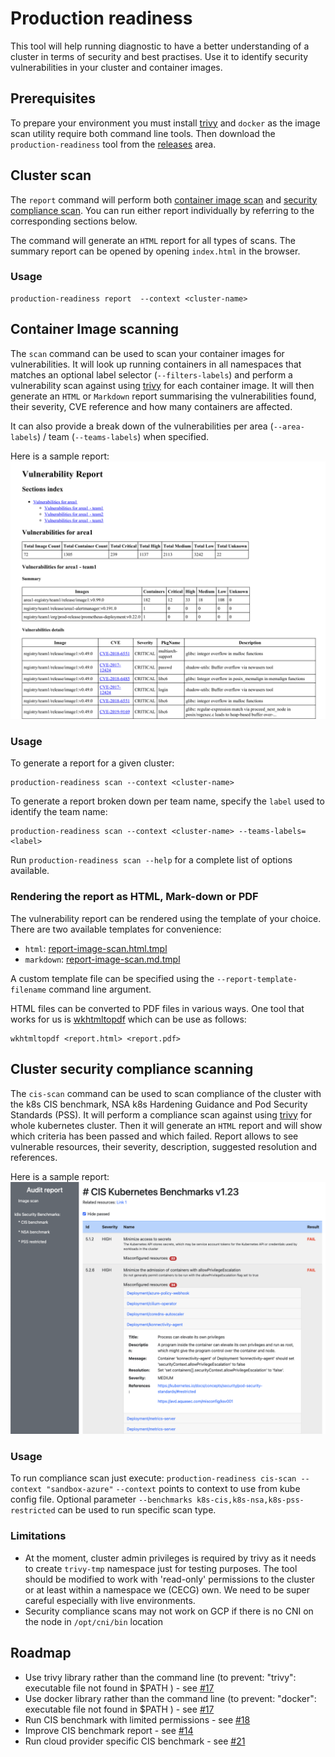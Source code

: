 # Production readiness

This tool will help running diagnostic to have a better understanding of a cluster in terms of security and best practises.
Use it to identify security vulnerabilities in your cluster and container images. 

## Prerequisites

To prepare your environment you must install [trivy](https://github.com/aquasecurity/trivy) and `docker`
as the image scan utility require both command line tools.
Then download the `production-readiness` tool from the [releases](https://github.com/coreeng/prod-readiness/releases) area.

## Cluster scan

The `report` command will perform both [container image scan](#Container-image-scanning) and [security compliance scan](#Cluster-security-compliance-scanning).
You can run either report individually by referring to the corresponding sections below. 

The command will generate an `HTML` report for all types of scans. 
The summary report can be opened by opening `index.html` in the browser.

### Usage 

```
production-readiness report  --context <cluster-name>
```

## Container Image scanning

The `scan` command can be used to scan your container images for vulnerabilities.
It will look up running containers in all namespaces that matches an optional label selector (`--filters-labels`)
and perform a vulnerability scan against using [trivy](https://github.com/aquasecurity/trivy) for each container image.
It will then generate an `HTML` or `Markdown` report summarising the vulnerabilities found, their severity, CVE reference
and how many containers are affected.

It can also provide a break down of the vulnerabilities per area (`--area-labels`) / team (`--teams-labels`) when specified.

Here is a sample report:
![Sample Report](sample-report-extract.png)

### Usage

To generate a report for a given cluster:
```
production-readiness scan --context <cluster-name>
```

To generate a report broken down per team name, specify the `label` used to identify the team name:
```
production-readiness scan --context <cluster-name> --teams-labels=<label>
```

Run `production-readiness scan --help` for a complete list of options available.


### Rendering the report as HTML, Mark-down or PDF

The vulnerability report can be rendered using the template of your choice.
There are two available templates for convenience:
- `html`: [report-image-scan.html.tmpl](./report-image-scan.html.tmpl)
- `markdown`: [report-image-scan.md.tmpl](./report-image-scan.md.tmpl)

A custom template file can be specified using the `--report-template-filename` command line argument.

HTML files can be converted to PDF files in various ways.
One tool that works for us is [wkhtmltopdf](https://wkhtmltopdf.org/downloads.html) which can be use as follows:
```
wkhtmltopdf <report.html> <report.pdf>
```

## Cluster security compliance scanning

The `cis-scan` command can be used to scan compliance of the cluster with the k8s CIS benchmark, NSA k8s Hardening Guidance and Pod Security Standards (PSS).
It will perform a compliance scan against using [trivy](https://github.com/aquasecurity/trivy) for whole kubernetes cluster.
Then it will generate an `HTML` report and will show which criteria has been passed and which failed.
Report allows to see vulnerable resources, their severity, description, suggested resolution and references.

Here is a sample report:
![Sample Report](sample-CIS-report.png)


### Usage

To run compliance scan just execute: `production-readiness cis-scan --context "sandbox-azure"` 
`--context` points to context to use from kube config file.
Optional parameter `--benchmarks k8s-cis,k8s-nsa,k8s-pss-restricted` can be used to run specific scan type.

### Limitations

- At the moment, cluster admin privileges is required by trivy as it needs to create `trivy-tmp` namespace just for testing purposes. The tool should be modified to work with 'read-only' permissions to the cluster or at least within a namespace we (CECG) own. We need to be super careful especially with live environments.
- Security compliance scans may not work on GCP if there is no CNI on the node in `/opt/cni/bin` location

## Roadmap

- Use trivy library rather than the command line (to prevent: "trivy": executable file not found in $PATH ) - see [#17](https://github.com/coreeng/prod-readiness/issues/17)
- Use docker library rather than the command line (to prevent: "docker": executable file not found in $PATH ) - see [#17](https://github.com/coreeng/prod-readiness/issues/17)
- Run CIS benchmark with limited permissions - see [#18](https://github.com/coreeng/prod-readiness/issues/18)
- Improve CIS benchmark report - see [#14](https://github.com/coreeng/prod-readiness/issues/14)
- Run cloud provider specific CIS benchmark - see [#21](https://github.com/coreeng/prod-readiness/issues/21)
